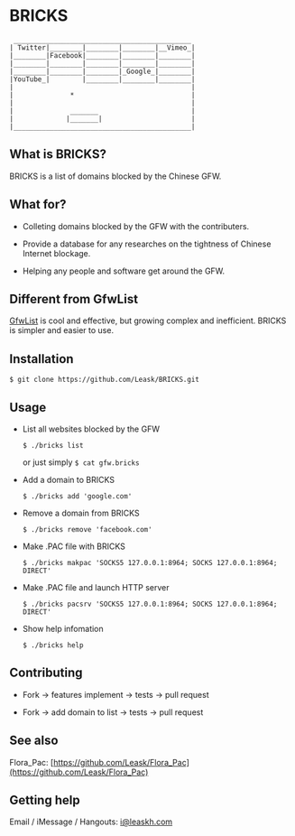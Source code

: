 BRICKS
======

	 ____________________________________________
	| Twitter|________|________|________|__Vimeo_|
	|________|Facebook|________|________|________|
	|________|________|________|________|________|
	|________|________|________|_Google_|________|
	|YouTube_|        |________|________|________|
	|                                            |
	|              *                             |
	|                                            |
	|              _______                       |
	|             |_______|                      |
	|____________________________________________|


## What is BRICKS?

BRICKS is a list of domains blocked by the Chinese GFW.


## What for?

* Colleting domains blocked by the GFW with the contributers.

* Provide a database for any researches on the tightness of Chinese Internet blockage.

* Helping any people and software get around the GFW.

## Different from GfwList
[GfwList](https://code.google.com/p/autoproxy-gfwlist/) is cool and effective, but growing complex and inefficient. BRICKS is simpler and easier to use.

## Installation

`$ git clone https://github.com/Leask/BRICKS.git`


## Usage

* List all websites blocked by the GFW

    `$ ./bricks list`

    or just simply `$ cat gfw.bricks`

* Add a domain to BRICKS

	`$ ./bricks add 'google.com'`

* Remove a domain from BRICKS

	`$ ./bricks remove 'facebook.com'`

* Make .PAC file with BRICKS

	`$ ./bricks makpac 'SOCKS5 127.0.0.1:8964; SOCKS 127.0.0.1:8964; DIRECT'`

* Make .PAC file and launch HTTP server

	`$ ./bricks pacsrv 'SOCKS5 127.0.0.1:8964; SOCKS 127.0.0.1:8964; DIRECT'`

* Show help infomation

	`$ ./bricks help`


## Contributing

* Fork -> features implement -> tests -> pull request

* Fork -> add domain to list -> tests -> pull request


## See also

Flora_Pac: [https://github.com/Leask/Flora_Pac](https://github.com/Leask/Flora_Pac)


## Getting help

Email / iMessage / Hangouts: i@leaskh.com
